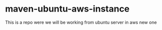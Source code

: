 # maven-ubuntu-aws-instance
This is a repo were we will be working from ubuntu server in aws new one
